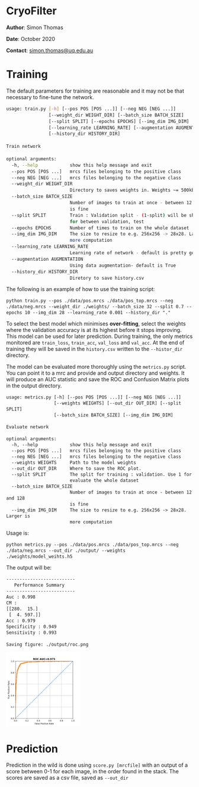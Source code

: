 # CryoFilter

**Author**: Simon Thomas

**Date**: October 2020

**Contact**: simon.thomas@uq.edu.au


# Training

The default parameters for training are reasonable and it may not be that necessary to fine-tune the network.

```bash
usage: train.py [-h] [--pos POS [POS ...]] [--neg NEG [NEG ...]]
                [--weight_dir WEIGHT_DIR] [--batch_size BATCH_SIZE]
                [--split SPLIT] [--epochs EPOCHS] [--img_dim IMG_DIM]
                [--learning_rate LEARNING_RATE] [--augmentation AUGMENTATION]
                [--history_dir HISTORY_DIR]

Train network

optional arguments:
  -h, --help            show this help message and exit
  --pos POS [POS ...]   mrcs files belonging to the positive class
  --neg NEG [NEG ...]   mrcs files belonging to the negative class
  --weight_dir WEIGHT_DIR
                        Directory to saves weights in. Weights ~= 500kb
  --batch_size BATCH_SIZE
                        Number of images to train at once - between 12 and 128
                        is fine
  --split SPLIT         Train : Validation split - (1-split) will be shared
                        for between validation, test
  --epochs EPOCHS       Number of times to train on the whole dataset
  --img_dim IMG_DIM     The size to resize to e.g. 256x256 -> 28x28. Larger is
                        more computation
  --learning_rate LEARNING_RATE
                        Learning rate of network - default is pretty good
  --augmentation AUGMENTATION
                        Using data augmentation- default is True
  --history_dir HISTORY_DIR
                        Diretory to save history.csv

```

The following is an example of how to use the training script:
```
python train.py --pos ./data/pos.mrcs ./data/pos_top.mrcs --neg ./data/neg.mrcs --weight_dir ./weights/ --batch_size 32 --split 0.7 --epochs 10 --img_dim 28 --learning_rate 0.001 --history_dir "."
```

To select the best model which minimises **over-fitting**, select the weights where the validation
accuracy is at its highest before it stops improving. This model can be used for later prediction.
During training, the only metrics monitored are `train_loss`, `train_acc`, `val_loss` and `val_acc`.
At the end of training they will be saved in the `history.csv` written to the `--histor_dir` directory.

The model can be evaluated more thoroughly using the `metrics.py` script. You can point it to a mrc
and provide and output directory and weights. It will produce an AUC statistic and save the ROC and Confusion
Matrix plots in the output directory.

```
usage: metrics.py [-h] [--pos POS [POS ...]] [--neg NEG [NEG ...]]
                  [--weights WEIGHTS] [--out_dir OUT_DIR] [--split SPLIT]
                  [--batch_size BATCH_SIZE] [--img_dim IMG_DIM]

Evaluate network

optional arguments:
  -h, --help            show this help message and exit
  --pos POS [POS ...]   mrcs files belonging to the positive class
  --neg NEG [NEG ...]   mrcs files belonging to the negative class
  --weights WEIGHTS     Path to the model weights
  --out_dir OUT_DIR     Where to save the ROC plot.
  --split SPLIT         The split for training : validation. Use 1 for
                        evaluate the whole dataset
  --batch_size BATCH_SIZE
                        Number of images to train at once - between 12 and 128
                        is fine
  --img_dim IMG_DIM     The size to resize to e.g. 256x256 -> 28x28. Larger is
                        more computation

```

Usage is:

```
python metrics.py --pos ./data/pos.mrcs ./data/pos_top.mrcs --neg ./data/neg.mrcs --out_dir ./output/ --weights ./weights/model_weihts.h5
```

The output will be:

```
--------------------------
   Performance Summary    
--------------------------
Auc : 0.998
CM :
[[280.  15.]
 [  4. 597.]]
Acc : 0.979
Specificity : 0.949
Sensitivity : 0.993

Saving figure: ./output/roc.png
```

<img src="./output/roc.png" alt="ROC plot" width="200px">

# Prediction

Prediction in the wild is done using `score.py [mrcfile]` with an output of a score between
 0-1 for each image, in the order found in the stack. The scores are saved as a
 csv file, saved as `--out_dir`
 
 
 


